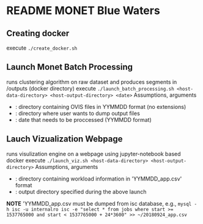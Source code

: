 # README MONET Blue Waters

## Creating docker 
execute
`
./create_docker.sh
`

## Launch Monet Batch Processing 
runs clustering algorithm on raw dataset and produces segments in /outputs (docker directory)
execute
        `
        ./launch_batch_processing.sh <host-data-directory> <host-output-directory> <date>
        `
Assumptions, arguments
* <host-data-directory> : directory containing OVIS files in YYMMDD format (no extensions)
* <host-output-directory>: directory where user wants to dump output files
* <date> : date that needs to be proccessed (YYMMDD format)


## Lauch Vizualization Webpage
runs visulization engine on a webpage using jupyter-notebook based docker
execute 
    `
    ./launch_viz.sh <host-data-directory> <host-output-directory>
    `
Assumptions, arguments
* <host-data-directory> : directory containing workload information in 'YYMMDD_app.csv' format 
* <host-output-directory>: output directory specified during the above launch

**NOTE** 
'YYMMDD_app.csv must be dumped from isc database, e.g.,
`
mysql -h isc -u internalro isc -e "select * from jobs where start >= 1537765000 and start < 1537765000 + 24*3600" >> ~/20180924_app.csv 
`


